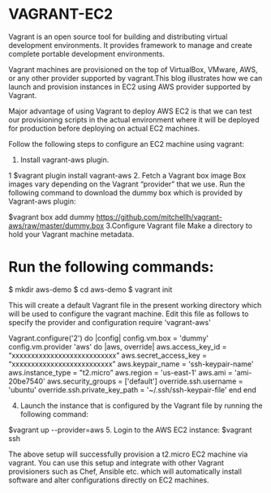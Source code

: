 # VAGRANT-EC2
Vagrant is an open source tool for building and distributing virtual development environments. It provides framework to manage and create complete portable development environments.

Vagrant machines are provisioned on the top of VirtualBox, VMware, AWS, or any other provider supported by vagrant.This blog illustrates how we can launch and provision instances in EC2 using AWS provider supported by Vagrant.

Major advantage of using Vagrant to deploy AWS EC2 is that we can test our provisioning scripts in the actual environment where it will be deployed for production before deploying on actual EC2 machines.

Follow the following steps to configure an EC2 machine using vagrant:

1. Install vagrant-aws plugin.

1
$vagrant plugin install vagrant-aws
2. Fetch a Vagrant box image
Box images vary depending on the Vagrant “provider” that we use. Run the following command to download the dummy box which is provided by Vagrant-aws plugin:

$vagrant box add dummy https://github.com/mitchellh/vagrant-aws/raw/master/dummy.box
3.Configure Vagrant file
Make a directory to hold your Vagrant machine metadata.

# Run the following commands:
$ mkdir aws-demo
$ cd aws-demo
$ vagrant init

This will create a default Vagrant file in the present working directory which will be used to configure the vagrant machine. Edit this file as follows to specify the provider and configuration
require 'vagrant-aws'

Vagrant.configure('2') do |config|
    config.vm.box = 'dummy'
    config.vm.provider 'aws' do |aws, override|
    aws.access_key_id = “xxxxxxxxxxxxxxxxxxxxxxxxxxx”
    aws.secret_access_key = “xxxxxxxxxxxxxxxxxxxxxxxxxx”
    aws.keypair_name = 'ssh-keypair-name'
    aws.instance_type = "t2.micro”
    aws.region = 'us-east-1'
    aws.ami = 'ami-20be7540'
    aws.security_groups = ['default']
    override.ssh.username = 'ubuntu'
    override.ssh.private_key_path = '~/.ssh/ssh-keypair-file'
  end
end

4. Launch the instance that is configured by the Vagrant file by running the following command:

$vagrant up --provider=aws
5. Login to the AWS EC2 instance:
$vagrant ssh

The above setup will successfully provision a t2.micro EC2 machine via vagrant.
You can use this setup and integrate with other Vagrant provisioners such as Chef, Ansible etc. which will automatically install software and alter configurations directly on EC2 machines.
